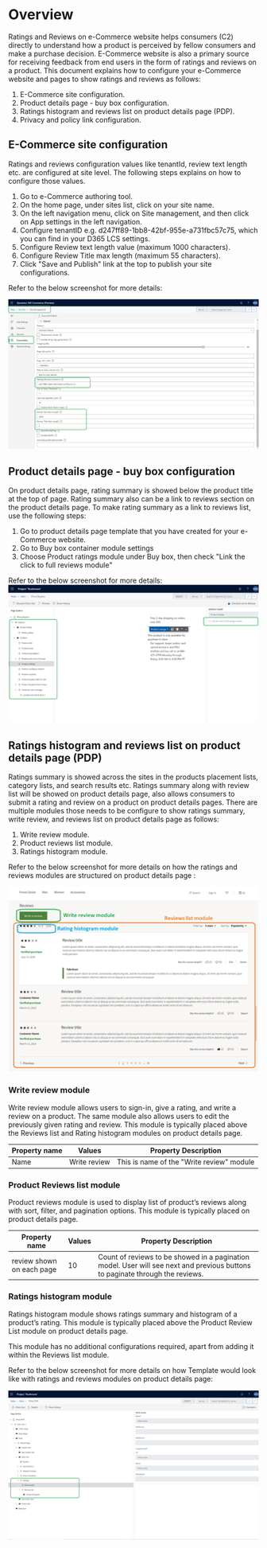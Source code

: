 # Overview
Ratings and Reviews on e-Commerce website helps consumers (C2) directly to understand how a product is perceived by fellow consumers and make a purchase decision. E-Commerce website is also a primary source for receiving feedback from end users in the form of ratings and reviews on a product. This document explains how to configure your e-Commerce website and pages to show ratings and reviews as follows:

1. E-Commerce site configuration.
2. Product details page - buy box configuration.
3. Ratings histogram and reviews list on product details page (PDP). 
4. Privacy and policy link configuration.


## E-Commerce site configuration  

Ratings and reviews configuration values like tenantId, review text length etc. are configured at site level. The following steps explains on how to configure those values. 

1. Go to e-Commerce authoring tool.
2. On the home page, under sites list, click on your site name. 
3. On the left navigation menu, click on Site management, and then click on App settings in the left navigation. 
3. Configure tenantID e.g. d247ff89-1bb8-42bf-955e-a731fbc57c75, which you can find in your D365 LCS settings. 
4. Configure Review text length value (maximum 1000 characters). 
5. Configure Review Title max length (maximum 55 characters). 
6. Click "Save and Publish" link at the top to publish your site configurations. 


Refer to the below screenshot for more details:

![eCommerce site settings - Ratings and Reviews ](media/rnr-eCommerce-site-appsettings.png)



## Product details page - buy box configuration  

On product details page, rating summary is showed below the product title at the top of page. Rating summary also can be a link to reviews section on the product details page. To make rating summary as a link to reviews list, use the following steps:  

1. Go to product details page template that you have created for your e-Commerce website. 
2. Go to Buy box container module settings
3. Choose Product ratings module under Buy box, then check "Link the click to full reviews module"


Refer to the below screenshot for more details:
![eCommerce site settings - Ratings and Reviews ](media/rnr-eCommerce-buy-box-rating-summary.png)

## Ratings histogram and reviews list on product details page (PDP) 

Ratings summary is showed across the sites in the products placement lists, category lists, and search results etc. Ratings summary along with review list will be showed on product details page, also allows consumers to submit a rating and review on a product on product details pages.  There are multiple modules those needs to be configure to show ratings summary, write review, and reviews list on product details page as follows:

1. Write review module. 
2. Product reviews list module. 
3. Ratings histogram module.

Refer to the below screenshot for more details on how the ratings and reviews modules are structured on product details page :

![eCommerce site settings - Ratings and Reviews ](media/rnr-eCommerce-pdp-reviews-modules_design.png)

### Write review module 
Write review module allows users to sign-in, give a rating, and write a review on a product. The same module also allows users to edit the previously given rating and review.  This module is typically placed above the Reviews list and Rating histogram modules on product details page.



| Property name     | Values                                                       | Property Description                                         |
| ----------------- | ------------------------------------------------------------ | ------------------------------------------------------------ |
| Name             | Write review                                                   | This is name of the "Write review" module|


### Product Reviews list module 
Product reviews module is used to display list of product’s reviews along with sort, filter, and pagination options. This module is typically placed on product details page.



| Property name     | Values                                                       | Property Description                                         |
| ----------------- | ------------------------------------------------------------ | ------------------------------------------------------------ |
| review shown on each page             | 10                                                   | Count of reviews to be showed in a pagination model. User will see next and previous buttons to paginate through the reviews. |




### Ratings histogram module 
Ratings histogram module shows ratings summary and histogram of a product’s rating. This module is typically placed above the Product Review List module on product details page.

This module has no additional configurations required, apart from adding it within the Reviews list module. 


Refer to the below screenshot for more details on how Template would look like with ratings and reviews modules on product details page:

![eCommerce site settings - Ratings and Reviews ](media/rnr-eCommerce-pdp-reviews-modules.png)

